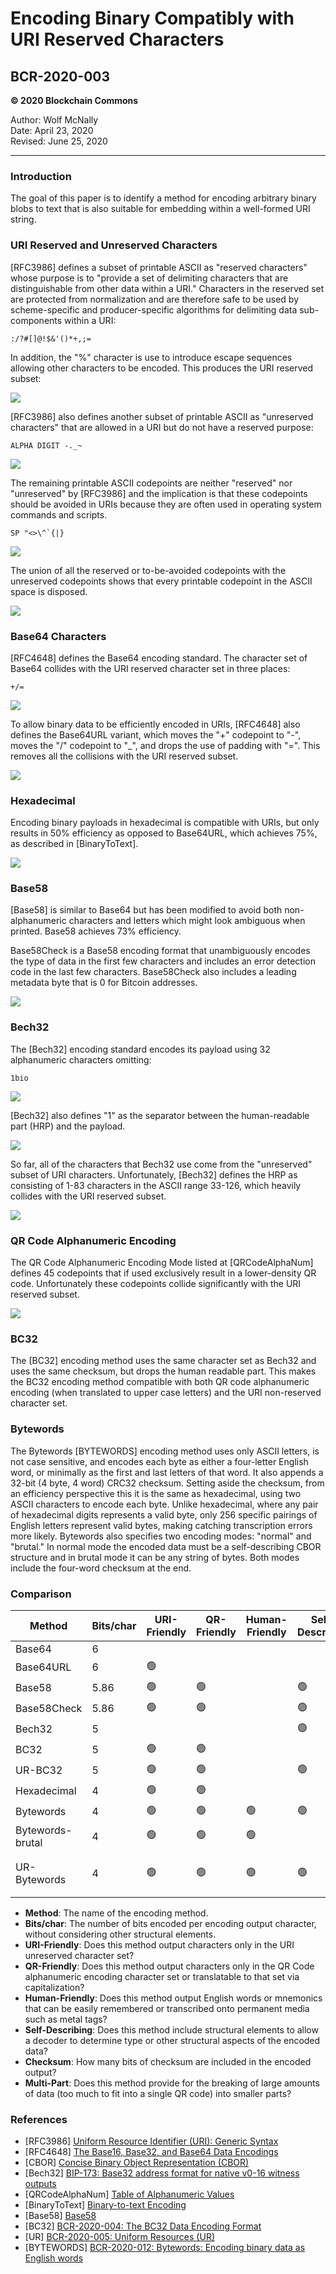 # Encoding Binary Compatibly with URI Reserved Characters
## BCR-2020-003

**© 2020 Blockchain Commons**

Author: Wolf McNally<br/>
Date: April 23, 2020<br/>
Revised: June 25, 2020

---

### Introduction

The goal of this paper is to identify a method for encoding arbitrary binary blobs to text that is also suitable for embedding within a well-formed URI string.

### URI Reserved and Unreserved Characters

[RFC3986] defines a subset of printable ASCII as "reserved characters" whose purpose is to "provide a set of delimiting characters that are distinguishable from other data within a URI." Characters in the reserved set are protected from normalization and are therefore safe to be used by scheme-specific and producer-specific algorithms for delimiting data sub-components within a URI:

```
:/?#[]@!$&'()*+,;=
```

In addition, the "%" character is use to introduce escape sequences allowing other characters to be encoded. This produces the URI reserved subset:

![](bcr-2020-003/1.png)

[RFC3986] also defines another subset of printable ASCII as "unreserved characters" that are allowed in a URI but do not have a reserved purpose:

```
ALPHA DIGIT -._~
```

![](bcr-2020-003/2.png)

The remaining printable ASCII codepoints are neither "reserved" nor "unreserved" by [RFC3986] and the implication is that these codepoints should be avoided in URIs because they are often used in operating system commands and scripts.

```
SP "<>\^`{|}
```

![](bcr-2020-003/3.png)

The union of all the reserved or to-be-avoided codepoints with the unreserved codepoints shows that every printable codepoint in the ASCII space is disposed.

![](bcr-2020-003/4.png)

### Base64 Characters

[RFC4648] defines the Base64 encoding standard. The character set of Base64 collides with the URI reserved character set in three places:

```
+/=
```

![](bcr-2020-003/5.png)

To allow binary data to be efficiently encoded in URIs, [RFC4648] also defines the Base64URL variant, which moves the "+" codepoint to "-", moves the "/" codepoint to "_", and drops the use of padding with "=". This removes all the collisions with the URI reserved subset.

![](bcr-2020-003/6.png)

### Hexadecimal

Encoding binary payloads in hexadecimal is compatible with URIs, but only results in 50% efficiency as opposed to Base64URL, which achieves 75%, as described in [BinaryToText].

![](bcr-2020-003/11.png)

### Base58

[Base58] is similar to Base64 but has been modified to avoid both non-alphanumeric characters and letters which might look ambiguous when printed. Base58 achieves 73% efficiency.

Base58Check is a Base58 encoding format that unambiguously encodes the type of data in the first few characters and includes an error detection code in the last few characters. Base58Check also includes a leading metadata byte that is 0 for Bitcoin addresses.

![](bcr-2020-003/12.png)

### Bech32

The [Bech32] encoding standard encodes its payload using 32 alphanumeric characters omitting:

```
1bio
```

![](bcr-2020-003/7.png)

[Bech32] also defines "1" as the separator between the human-readable part (HRP) and the payload.

![](bcr-2020-003/8.png)

So far, all of the characters that Bech32 use come from the "unreserved" subset of URI characters. Unfortunately, [Bech32] defines the HRP as consisting of 1-83 characters in the ASCII range 33-126, which heavily collides with the URI reserved subset.

![](bcr-2020-003/9.png)

### QR Code Alphanumeric Encoding

The QR Code Alphanumeric Encoding Mode listed at [QRCodeAlphaNum] defines 45 codepoints that if used exclusively result in a lower-density QR code. Unfortunately these codepoints collide significantly with the URI reserved subset.

![](bcr-2020-003/10.png)

### BC32

The [BC32] encoding method uses the same character set as Bech32 and uses the same checksum, but drops the human readable part. This makes the BC32 encoding method compatible with both QR code alphanumeric encoding (when translated to upper case letters) and the URI non-reserved character set.

### Bytewords

The Bytewords [BYTEWORDS] encoding method uses only ASCII letters, is not case sensitive, and encodes each byte as either a four-letter English word, or minimally as the first and last letters of that word. It also appends a 32-bit (4 byte, 4 word) CRC32 checksum. Setting aside the checksum, from an efficiency perspective this it is the same as hexadecimal, using two ASCII characters to encode each byte. Unlike hexadecimal, where any pair of hexadecimal digits represents a valid byte, only 256 specific pairings of English letters represent valid bytes, making catching transcription errors more likely. Bytewords also specifies two encoding modes: "normal" and "brutal." In normal mode the encoded data must be a self-describing CBOR structure and in brutal mode it can be any string of bytes. Both modes include the four-word checksum at the end.

### Comparison

| Method | Bits/char | URI-Friendly | QR-Friendly | Human-Friendly | Self-Describing | Checksum (bits) | Multi-Part |
|-|-|-|-|-|-|--|--|
| Base64 | 6
| Base64URL | 6 |🟢
| Base58 | 5.86 |🟢|🟢||🟢
| Base58Check | 5.86 |🟢|🟢||🟢| 32
| Bech32 | 5 ||||🟢| 30
| BC32 | 5 |🟢|🟢||| 30
| UR-BC32 | 5 |🟢|🟢||🟢| 30 |🟢
| Hexadecimal | 4 |🟢|🟢
| Bytewords | 4 |🟢|🟢|🟢|🟢| 32
| Bytewords-brutal | 4 |🟢|🟢|🟢|| 32
| UR-Bytewords | 4 |🟢|🟢|🟢|🟢| 32 |🟢 + Fountain Codes

* **Method**: The name of the encoding method.
* **Bits/char**: The number of bits encoded per encoding output character, without considering other structural elements.
* **URI-Friendly**: Does this method output characters only in the URI unreserved character set?
* **QR-Friendly**: Does this method output characters only in the QR Code alphanumeric encoding character set or translatable to that set via capitalization?
* **Human-Friendly**: Does this method output English words or mnemonics that can be easily remembered or transcribed onto permanent media such as metal tags?
* **Self-Describing**: Does this method include structural elements to allow a decoder to determine type or other structural aspects of the encoded data?
* **Checksum**: How many bits of checksum are included in the encoded output?
* **Multi-Part**: Does this method provide for the breaking of large amounts of data (too much to fit into a single QR code) into smaller parts?

### References

* [RFC3986] [Uniform Resource Identifier (URI): Generic Syntax](https://tools.ietf.org/html/rfc3986)
* [RFC4648] [The Base16, Base32, and Base64 Data Encodings](https://tools.ietf.org/html/rfc4648)
* [CBOR] [Concise Binary Object Representation (CBOR)](https://tools.ietf.org/html/rfc7049)
* [Bech32] [BIP-173: Base32 address format for native v0-16 witness outputs](https://github.com/bitcoin/bips/blob/master/bip-0173.mediawiki)
* [QRCodeAlphaNum] [Table of Alphanumeric Values](https://www.thonky.com/qr-code-tutorial/alphanumeric-table)
* [BinaryToText] [Binary-to-text Encoding](https://en.wikipedia.org/wiki/Binary-to-text_encoding)
* [Base58] [Base58](https://en.wikipedia.org/wiki/Base58)
* [BC32] [BCR-2020-004: The BC32 Data Encoding Format](bcr-2020-004-bc32.md)
* [UR] [BCR-2020-005: Uniform Resources (UR)](bcr-2020-005-ur.md)
* [BYTEWORDS] [BCR-2020-012: Bytewords: Encoding binary data as English words](bcr-2020-012-bytewords.md)
